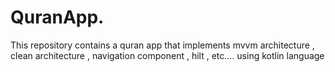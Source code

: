 # QuranApp.
This repository contains a quran app that implements mvvm architecture , clean architecture , navigation component , hilt , etc.... using kotlin language
